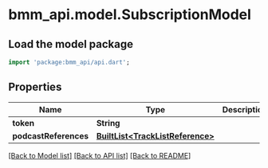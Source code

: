 # bmm_api.model.SubscriptionModel

## Load the model package
```dart
import 'package:bmm_api/api.dart';
```

## Properties
Name | Type | Description | Notes
------------ | ------------- | ------------- | -------------
**token** | **String** |  | 
**podcastReferences** | [**BuiltList&lt;TrackListReference&gt;**](TrackListReference.md) |  | [optional] 

[[Back to Model list]](../README.md#documentation-for-models) [[Back to API list]](../README.md#documentation-for-api-endpoints) [[Back to README]](../README.md)


